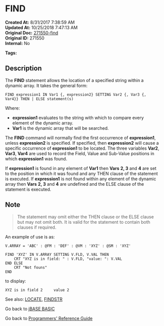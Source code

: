 # FIND

**Created At:** 8/31/2017 7:38:59 AM  
**Updated At:** 10/25/2018 7:47:13 AM  
**Original Doc:** [271550-find](https://docs.jbase.com/36868-jbase-basic/271550-find)  
**Original ID:** 271550  
**Internal:** No  

**Tags:**
<badge text='string operations' vertical='middle' />
<badge text='dynamic arrays' vertical='middle' />

## Description

The **FIND** statement allows the location of a specified string within a dynamic array. It takes the general form:

```
FIND expression1 IN Var1 {, expression2} SETTING Var2 {, Var3 {, Var4}} THEN | ELSE statement(s)
```

Where:

- **expression1** evaluates to the string with which to compare every element of the dynamic array.
- **Var1** is the dynamic array that will be searched.

The **FIND** command will normally find the first occurrence of **expression1**, unless **expression2** is specified. If specified, then **expression2** will cause a specific occurrence of **expression1** to be located. The three variables **Var2**, **Var3**, **Var4** are used to record the Field, Value and Sub-Value positions in which **expression1** was found.

If **expression1** is found in any element of **Var1** then **Vars** **2, 3** and **4** are set to the position in which it was found and any THEN clause of the statement is executed. If **expression1** is not found within any element of the dynamic array then **Vars** **2, 3** and **4** are undefined and the ELSE clause of the statement is executed.

## Note

> The statement may omit either the THEN clause or the ELSE clause but may not omit both. It is valid for the statement to contain both clauses if required.

An example of use is as:

```
V.ARRAY = 'ABC' : @FM : 'DEF' : @VM : 'XYZ' : @SM : 'XYZ'

FIND 'XYZ' IN V.ARRAY SETTING V.FLD, V.VAL THEN
    CRT "XYZ is in field: " : V.FLD, "value: ": V.VAL
END ELSE
    CRT "Not founs"
END
```

to display:

```
XYZ is in field 2     value 2
```

See also: [LOCATE](./../locate), [FINDSTR](./../findstr)

Go back to [jBASE BASIC](./../README.md)

Go back to [Programmers' Reference Guide](./../../reference-guides/jbc/README.md)
